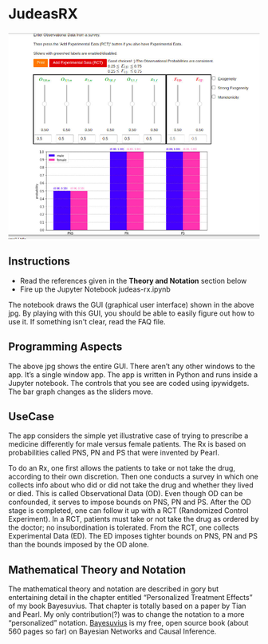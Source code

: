 # JudeasRX

![JudeasRx screenshot](./images/JudeasRx-screenshot.jpg)

## Instructions
* Read the references given in the **Theory and Notation** section 
below
* Fire up the Jupyter Notebook judeas-rx.ipynb

The notebook draws the GUI (graphical user interface) shown in the above 
jpg. By playing with 
this GUI, you should be able to easily figure out how to use it. If something 
isn't clear,
read the FAQ file.

## Programming Aspects

The above jpg shows the entire GUI. There aren’t 
any other windows to the app. It’s a single window app. The app is written in Python and runs inside a Jupyter notebook. The controls that you see are coded using ipywidgets. The bar graph changes as the sliders move.


## UseCase 
The app considers the simple yet illustrative case of trying to prescribe a medicine differently for male versus female patients.  The Rx is based on probabilities called PNS, PN and PS that were invented by Pearl.

To do an Rx, one first allows the patients to take or not take the drug, according to their own discretion. Then one conducts a survey in which one collects info about who did or did not take the drug and whether they lived or died. This is called Observational Data (OD). Even though OD can be confounded, it serves to impose bounds on PNS, PN and PS. After the OD stage is completed, one can follow it up with a RCT (Randomized Control Experiment). In a RCT, patients must take or not take the drug as ordered by the doctor; no insubordination is tolerated. From the RCT, one collects Experimental Data (ED). The ED imposes tighter bounds on PNS, PN and PS than the bounds imposed by the OD alone.

## Mathematical Theory and Notation 
The mathematical theory and notation are described in gory  but 
entertaining detail in the chapter entitled  “Personalized Treatment 
Effects” of my book Bayesuvius. That chapter is totally based on a paper by 
Tian and Pearl. My only contribution(?) was to change the notation to a 
more “personalized” notation. [Bayesuvius](https://qbnets.wordpress.com/2020/11/30/my-free-book-bayesuvius-on-bayesian-networks/) is my free, 
open source book (about 560 pages so far) on Bayesian Networks and Causal 
Inference.

